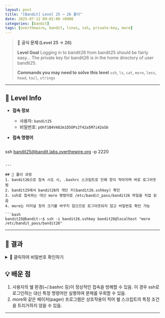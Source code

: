```yaml
---
layout: post
title: "[Bandit] Level 25 → 26 풀이"
date: 2025-07-12 09:01:00 +0900
categories: [bandit]
tags: [overthewire, bandit, linux, ssh, private-key, more]
---
```


> 📝 **공식 문제 (Level 25 → 26)**
>
> **Level Goal**
> Logging in to bandit26 from bandit25 should be fairly easy… The private key for bandit26 is in the home directory of user bandit25.
>
> **Commands you may need to solve this level**
> `ssh`, `ls`, `cat`, `more`, `less`, `head`, `tail`, `strings`

---

## 🔐 Level Info

- **접속 정보**
  - 사용자: `bandit25`
  - 비밀번호: `pOhf1B4V482m1D5OPs2f42a5M7i42oSb`
  
- **접속 명령어**

  ```bash
ssh bandit25@bandit.labs.overthewire.org -p 2220
  ```

---

## 🧪 풀이 과정
1. bandit26으로 접속 시도 시, .bashrc 스크립트로 인해 창이 작아지며 바로 로그아웃 됨
2. bandit25에서 bandit26의 개인 키(bandit26.sshkey) 확인
3. ssh로 접속하는 대신 more 명령어로 /etc/bandit_pass/bandit26 파일을 직접 읽음
4. more는 터미널 창의 크기를 바꾸지 않으므로 로그아웃되지 않고 비밀번호 확인 가능

```bash
bandit25@bandit:~$ ssh -i bandit26.sshkey bandit26@localhost "more /etc/bandit_pass/bandit26"
```

---

## 🎯 결과

<details markdown="1">
<summary>👀 클릭하여 비밀번호 확인하기</summary>

```bash
kSkvUpMQ7lBYyCM4GBPvCvT1BfWRy0Dx
```

</details>

## 💡 배운 점
1. 사용자의 쉘 환경(~/.bashrc 등)이 정상적인 접속을 방해할 수 있음.
이 경우 ssh로 로그인하는 대신 특정 명령어만 실행하여 문제를 우회할 수 있음.
2. more와 같은 페이저(pager) 프로그램은 상호작용이 적어 
쉘 스크립트의 특정 조건을 트리거하지 않을 수 있음.

<hr class="short-rule">